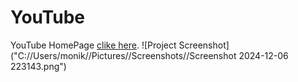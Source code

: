 # YouTube
YouTube HomePage [clike here](https://youtubehomepagmoni.netlify.app/).
![Project Screenshot]("C://Users/monik//Pictures//Screenshots//Screenshot 2024-12-06 223143.png")
